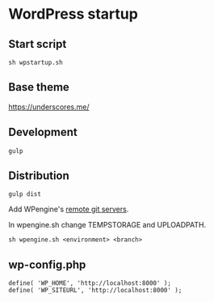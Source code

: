 # WordPress startup

## Start script

`sh wpstartup.sh`

## Base theme

https://underscores.me/

## Development 

`gulp`

## Distribution

`gulp dist`

Add WPengine's [remote git servers](https://wpengine.com/git/). 

In wpengine.sh change TEMPSTORAGE and UPLOADPATH.

`sh wpengine.sh <environment> <branch>`

## wp-config.php

```
define( 'WP_HOME', 'http://localhost:8000' );
define( 'WP_SITEURL', 'http://localhost:8000' );
```
